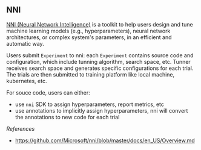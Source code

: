 ## NNI

[NNI (Neural Network Intelligence)](https://github.com/Microsoft/nni) is a toolkit to help users
design and tune machine learning models (e.g., hyperparameters), neural network architectures, or
complex system's parameters, in an efficient and automatic way.

Users submit `Experiment` to nni: each `Experiment` contains source code and configuration, which
include tunning algorithm, search space, etc. Tunner receives search space and generates specific
configurations for each trial. The trials are then submitted to training platform like local machine,
kubernetes, etc.

For souce code, users can either:
- use `nni` SDK to assign hyperparameters, report metrics, etc
- use annotations to implicitly assign hyperparameters, nni will convert the annotations to new code for each trial

*References*

- https://github.com/Microsoft/nni/blob/master/docs/en_US/Overview.md
